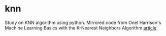 # knn
Study on KNN algorithm using python. Mirrored code from Onel Harrison's Machine Learning Basics with the K-Nearest Neighbors Algorithm [article](https://towardsdatascience.com/machine-learning-basics-with-the-k-nearest-neighbors-algorithm-6a6e71d01761#:~:text=Summary,that%20data%20in%20use%20grows.)
